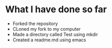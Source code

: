 # What I have done so far
- Forked the repository
- CLoned my fork to my computer
- Made a directory called Test using mkdir
- Created a readme.md using emacs